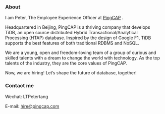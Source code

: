 ### About 
I am Peter, The Employee Experience Officer at [PingCAP](www.pingcap.com) .

Headquartered in Beijing, PingCAP is a thriving company that develops TiDB, an open source distributed Hybrid Transactional/Analytical Processing (HTAP) database. Inspired by the design of Google F1, TiDB supports the best features of both traditional RDBMS and NoSQL.

We are a young, open and freedom-loving team of a group of curious and skilled talents with a dream to change the world with technology. As the top talents of the industry, they are the core values of PingCAP. 

Now, we are hiring! Let’s shape the future of database, together!

### Contact  me

Wechat: LTPetertang

E-mail: hire@pingcap.com